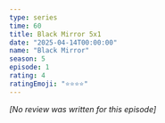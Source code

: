 ```yaml
---
type: series
time: 60
title: Black Mirror 5x1
date: "2025-04-14T00:00:00"
name: "Black Mirror"
season: 5
episode: 1
rating: 4
ratingEmoji: "⭐️⭐️⭐️⭐️"
---
```


_[No review was written for this episode]_